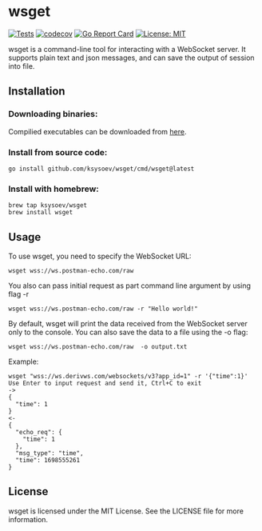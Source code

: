 # wsget

[![Tests](https://github.com/ksysoev/wsget/actions/workflows/main.yml/badge.svg)](https://github.com/ksysoev/wsget/actions/workflows/main.yml)
[![codecov](https://codecov.io/gh/ksysoev/wsget/graph/badge.svg?token=JKPRCA5SSV)](https://codecov.io/gh/ksysoev/wsget)
[![Go Report Card](https://goreportcard.com/badge/github.com/ksysoev/wsget)](https://goreportcard.com/report/github.com/ksysoev/wsget)
[![License: MIT](https://img.shields.io/badge/License-MIT-blue.svg)](https://opensource.org/licenses/MIT)

wsget is a command-line tool for interacting with a WebSocket server. It supports plain text and  json messages, and can save the output of session into file.

## Installation

### Downloading binaries:

Compilied executables can be downloaded from [here](https://github.com/ksysoev/wsget/releases).

### Install from source code:

```
go install github.com/ksysoev/wsget/cmd/wsget@latest
```

### Install with homebrew:

```
brew tap ksysoev/wsget
brew install wsget
```

## Usage

To use wsget, you need to specify the WebSocket URL:

```
wsget wss://ws.postman-echo.com/raw
```


You also can pass initial request as part command line argument by using flag -r

```
wsget wss://ws.postman-echo.com/raw -r "Hello world!"
```


By default, wsget will print the data received from the WebSocket server only to the console. You can also save the data to a file using the -o flag:

```
wsget wss://ws.postman-echo.com/raw  -o output.txt
```

Example:

```
wsget "wss://ws.derivws.com/websockets/v3?app_id=1" -r '{"time":1}'
Use Enter to input request and send it, Ctrl+C to exit
->
{
  "time": 1
}
<-
{
  "echo_req": {
    "time": 1
  },
  "msg_type": "time",
  "time": 1698555261
}
```

## License

wsget is licensed under the MIT License. See the LICENSE file for more information.